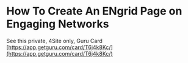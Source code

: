 # How To Create An ENgrid Page on Engaging Networks

See this private, 4Site only, Guru Card
[https://app.getguru.com/card/T6j4k8Kc/](https://app.getguru.com/card/T6j4k8Kc/)
